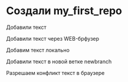﻿# Создали my_first_repo

Добавили текст

Добавили текст через WEB-брфузер

Добавим текст локально

Добавили текст в новой ветке newbranch

Разрешаем конфликт текст в браузере
